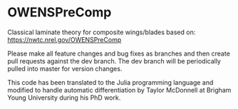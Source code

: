 # OWENSPreComp

Classical laminate theory for composite wings/blades based on: https://nwtc.nrel.gov/OWENSPreComp

Please make all feature changes and bug fixes as branches and then create pull requests against the dev branch.  The dev branch will be periodically pulled into master for version changes.

This code has been translated to the Julia programming language and modified to handle automatic differentiation by Taylor McDonnell at Brigham Young University during his PhD work.

